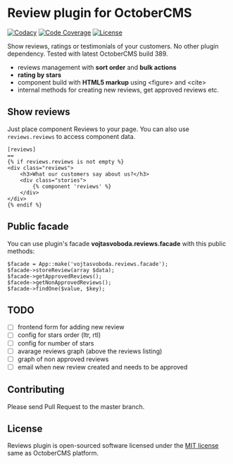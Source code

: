 # Review plugin for OctoberCMS

[![Codacy](https://img.shields.io/codacy/60a4250bf80740808d007c3338e3f745.svg)](https://www.codacy.com/app/vojtasvoboda/oc-reservations-plugin)
[![Code Coverage](https://scrutinizer-ci.com/g/vojtasvoboda/oc-reviews-plugin/badges/coverage.png?b=master)](https://scrutinizer-ci.com/g/vojtasvoboda/oc-reviews-plugin/?branch=master)
[![License](https://img.shields.io/badge/license-MIT-blue.svg)](https://github.com/vojtasvoboda/oc-reviews-plugin/blob/master/LICENSE)

Show reviews, ratings or testimonials of your customers. No other plugin dependency. Tested with latest OctoberCMS build 389.

- reviews management with **sort order** and **bulk actions**
- **rating by stars**
- component build with **HTML5 markup** using \<figure\> and \<cite\>
- internal methods for creating new reviews, get approved reviews etc.

## Show reviews

Just place component Reviews to your page. You can also use `reviews.reviews` to access component data.

```
[reviews]
==
{% if reviews.reviews is not empty %}
<div class="reviews">
    <h3>What our customers say about us?</h3>
    <div class="stories">
        {% component 'reviews' %}
    </div>
</div>
{% endif %}
```

## Public facade

You can use plugin's facade **vojtasvoboda.reviews.facade** with this public methods:

```
$facade = App::make('vojtasvoboda.reviews.facade');
$facade->storeReview(array $data);
$facade->getApprovedReviews();
$facede->getNonApprovedReviews();
$facade->findOne($value, $key);
```

## TODO

- [ ] frontend form for adding new review
- [ ] config for stars order (ltr, rtl)
- [ ] config for number of stars
- [ ] avarage reviews graph (above the reviews listing)
- [ ] graph of non approved reviews
- [ ] email when new review created and needs to be approved

## Contributing

Please send Pull Request to the master branch.

## License

Reviews plugin is open-sourced software licensed under the [MIT license](http://opensource.org/licenses/MIT) same as OctoberCMS platform.
